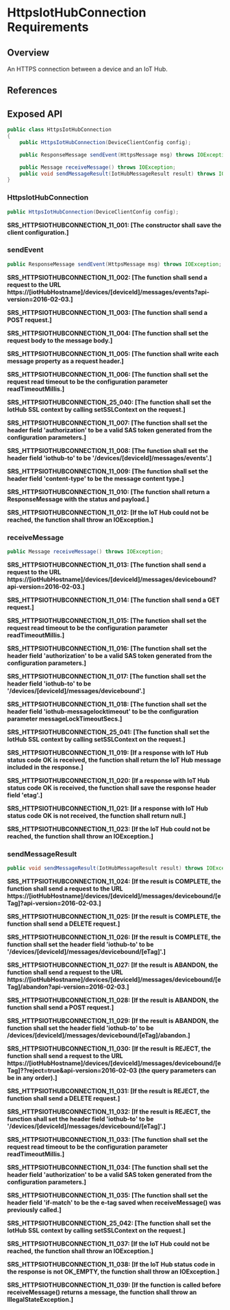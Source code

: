 # HttpsIotHubConnection Requirements

## Overview

An HTTPS connection between a device and an IoT Hub.

## References

## Exposed API

```java
public class HttpsIotHubConnection
{
    public HttpsIotHubConnection(DeviceClientConfig config);

    public ResponseMessage sendEvent(HttpsMessage msg) throws IOException;

    public Message receiveMessage() throws IOException;
    public void sendMessageResult(IotHubMessageResult result) throws IOException;
}
```


### HttpsIotHubConnection

```java
public HttpsIotHubConnection(DeviceClientConfig config);
```

**SRS_HTTPSIOTHUBCONNECTION_11_001: [**The constructor shall save the client configuration.**]**


### sendEvent

```Java
public ResponseMessage sendEvent(HttpsMessage msg) throws IOException;
```

**SRS_HTTPSIOTHUBCONNECTION_11_002: [**The function shall send a request to the URL https://[iotHubHostname]/devices/[deviceId]/messages/events?api-version=2016-02-03.**]**

**SRS_HTTPSIOTHUBCONNECTION_11_003: [**The function shall send a POST request.**]**

**SRS_HTTPSIOTHUBCONNECTION_11_004: [**The function shall set the request body to the message body.**]**

**SRS_HTTPSIOTHUBCONNECTION_11_005: [**The function shall write each message property as a request header.**]**

**SRS_HTTPSIOTHUBCONNECTION_11_006: [**The function shall set the request read timeout to be the configuration parameter readTimeoutMillis.**]**

**SRS_HTTPSIOTHUBCONNECTION_25_040: [**The function shall set the IotHub SSL context by calling setSSLContext on the request.**]**

**SRS_HTTPSIOTHUBCONNECTION_11_007: [**The function shall set the header field 'authorization' to be a valid SAS token generated from the configuration parameters.**]**  

**SRS_HTTPSIOTHUBCONNECTION_11_008: [**The function shall set the header field 'iothub-to' to be '/devices/[deviceId]/messages/events'.**]**

**SRS_HTTPSIOTHUBCONNECTION_11_009: [**The function shall set the header field 'content-type' to be the message content type.**]**

**SRS_HTTPSIOTHUBCONNECTION_11_010: [**The function shall return a ResponseMessage with the status and payload.**]**

**SRS_HTTPSIOTHUBCONNECTION_11_012: [**If the IoT Hub could not be reached, the function shall throw an IOException.**]**


### receiveMessage

```java
public Message receiveMessage() throws IOException;
```

**SRS_HTTPSIOTHUBCONNECTION_11_013: [**The function shall send a request to the URL https://[iotHubHostname]/devices/[deviceId]/messages/devicebound?api-version=2016-02-03.**]**

**SRS_HTTPSIOTHUBCONNECTION_11_014: [**The function shall send a GET request.**]**

**SRS_HTTPSIOTHUBCONNECTION_11_015: [**The function shall set the request read timeout to be the configuration parameter readTimeoutMillis.**]**

**SRS_HTTPSIOTHUBCONNECTION_11_016: [**The function shall set the header field 'authorization' to be a valid SAS token generated from the configuration parameters.**]**

**SRS_HTTPSIOTHUBCONNECTION_11_017: [**The function shall set the header field 'iothub-to' to be '/devices/[deviceId]/messages/devicebound'.**]**

**SRS_HTTPSIOTHUBCONNECTION_11_018: [**The function shall set the header field 'iothub-messagelocktimeout' to be the configuration parameter messageLockTimeoutSecs.**]**

**SRS_HTTPSIOTHUBCONNECTION_25_041: [**The function shall set the IotHub SSL context by calling setSSLContext on the request.**]**

**SRS_HTTPSIOTHUBCONNECTION_11_019: [**If a response with IoT Hub status code OK is received, the function shall return the IoT Hub message included in the response.**]**

**SRS_HTTPSIOTHUBCONNECTION_11_020: [**If a response with IoT Hub status code OK is received, the function shall save the response header field 'etag'.**]**

**SRS_HTTPSIOTHUBCONNECTION_11_021: [**If a response with IoT Hub status code OK is not received, the function shall return null.**]**

**SRS_HTTPSIOTHUBCONNECTION_11_023: [**If the IoT Hub could not be reached, the function shall throw an IOException.**]**


### sendMessageResult

```java
public void sendMessageResult(IotHubMessageResult result) throws IOException;
```

**SRS_HTTPSIOTHUBCONNECTION_11_024: [**If the result is COMPLETE, the function shall send a request to the URL https://[iotHubHostname]/devices/[deviceId]/messages/devicebound/[eTag]?api-version=2016-02-03.**]**

**SRS_HTTPSIOTHUBCONNECTION_11_025: [**If the result is COMPLETE, the function shall send a DELETE request.**]**

**SRS_HTTPSIOTHUBCONNECTION_11_026: [**If the result is COMPLETE, the function shall set the header field 'iothub-to' to be '/devices/[deviceId]/messages/devicebound/[eTag]'.**]**

**SRS_HTTPSIOTHUBCONNECTION_11_027: [**If the result is ABANDON, the function shall send a request to the URL https://[iotHubHostname]/devices/[deviceId]/messages/devicebound/[eTag]/abandon?api-version=2016-02-03.**]**

**SRS_HTTPSIOTHUBCONNECTION_11_028: [**If the result is ABANDON, the function shall send a POST request.**]**

**SRS_HTTPSIOTHUBCONNECTION_11_029: [**If the result is ABANDON, the function shall set the header field 'iothub-to' to be /devices/[deviceId]/messages/devicebound/[eTag]/abandon.**]**

**SRS_HTTPSIOTHUBCONNECTION_11_030: [**If the result is REJECT, the function shall send a request to the URL https://[iotHubHostname]/devices/[deviceId]/messages/devicebound/[eTag]??reject=true&api-version=2016-02-03 (the query parameters can be in any order).**]**

**SRS_HTTPSIOTHUBCONNECTION_11_031: [**If the result is REJECT, the function shall send a DELETE request.**]**

**SRS_HTTPSIOTHUBCONNECTION_11_032: [**If the result is REJECT, the function shall set the header field 'iothub-to' to be '/devices/[deviceId]/messages/devicebound/[eTag]'.**]**

**SRS_HTTPSIOTHUBCONNECTION_11_033: [**The function shall set the request read timeout to be the configuration parameter readTimeoutMillis.**]**

**SRS_HTTPSIOTHUBCONNECTION_11_034: [**The function shall set the header field 'authorization' to be a valid SAS token generated from the configuration parameters.**]**

**SRS_HTTPSIOTHUBCONNECTION_11_035: [**The function shall set the header field 'if-match' to be the e-tag saved when receiveMessage() was previously called.**]**

**SRS_HTTPSIOTHUBCONNECTION_25_042: [**The function shall set the IotHub SSL context by calling setSSLContext on the request.**]**

**SRS_HTTPSIOTHUBCONNECTION_11_037: [**If the IoT Hub could not be reached, the function shall throw an IOException.**]**

**SRS_HTTPSIOTHUBCONNECTION_11_038: [**If the IoT Hub status code in the response is not OK_EMPTY, the function shall throw an IOException.**]**

**SRS_HTTPSIOTHUBCONNECTION_11_039: [**If the function is called before receiveMessage() returns a message, the function shall throw an IllegalStateException.**]**